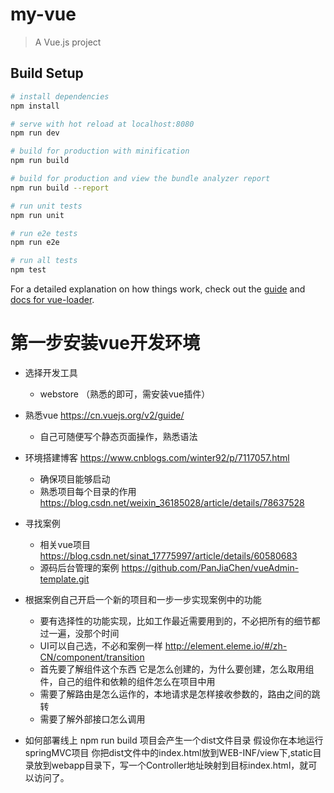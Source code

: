 # my-vue

> A Vue.js project

## Build Setup

``` bash
# install dependencies
npm install

# serve with hot reload at localhost:8080
npm run dev

# build for production with minification
npm run build

# build for production and view the bundle analyzer report
npm run build --report

# run unit tests
npm run unit

# run e2e tests
npm run e2e

# run all tests
npm test
```

For a detailed explanation on how things work, check out the [guide](http://vuejs-templates.github.io/webpack/) and [docs for vue-loader](http://vuejs.github.io/vue-loader).

# 第一步安装vue开发环境



* 选择开发工具
  * webstore （熟悉的即可，需安装vue插件）

* 熟悉vue https://cn.vuejs.org/v2/guide/
  * 自己可随便写个静态页面操作，熟悉语法

* 环境搭建博客 https://www.cnblogs.com/winter92/p/7117057.html
  * 确保项目能够启动
  * 熟悉项目每个目录的作用 https://blog.csdn.net/weixin_36185028/article/details/78637528

* 寻找案例
  * 相关vue项目 https://blog.csdn.net/sinat_17775997/article/details/60580683
  * 源码后台管理的案例 https://github.com/PanJiaChen/vueAdmin-template.git

* 根据案例自己开启一个新的项目和一步一步实现案例中的功能
  * 要有选择性的功能实现，比如工作最近需要用到的，不必把所有的细节都过一遍，没那个时间
  * UI可以自己选，不必和案例一样 http://element.eleme.io/#/zh-CN/component/transition
  * 首先要了解组件这个东西 它是怎么创建的，为什么要创建，怎么取用组件，自己的组件和依赖的组件怎么在项目中用
  * 需要了解路由是怎么运作的，本地请求是怎样接收参数的，路由之间的跳转
  * 需要了解外部接口怎么调用

* 如何部署线上
  npm run build
  项目会产生一个dist文件目录
  假设你在本地运行springMVC项目
  你把dist文件中的index.html放到WEB-INF/view下,static目录放到webapp目录下，写一个Controller地址映射到目标index.html，就可以访问了。
